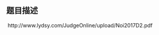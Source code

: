 ## 题目描述

<p> http://www.lydsy.com/JudgeOnline/upload/Noi2017D2.pdf</p>

```input1

```
```output1

```
